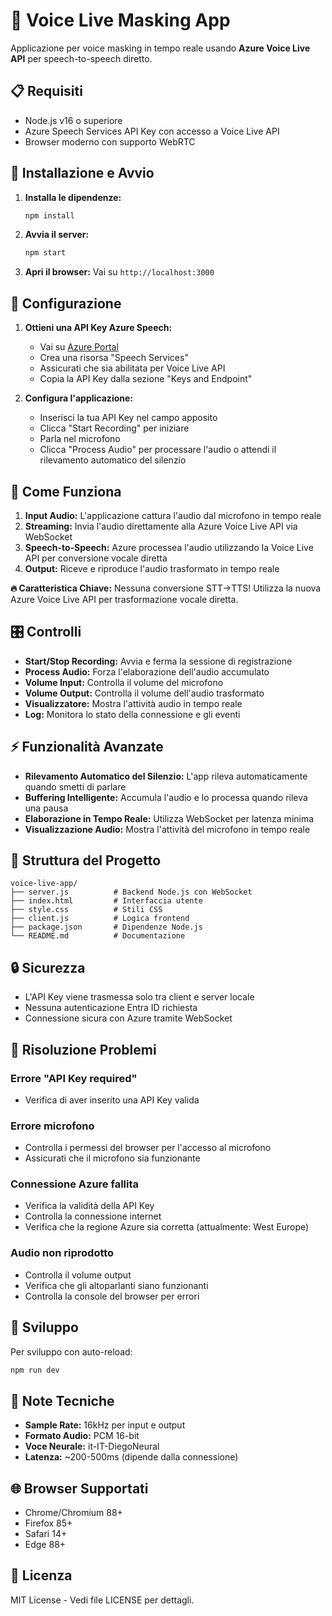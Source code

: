 # 🎤 Voice Live Masking App

Applicazione per voice masking in tempo reale usando **Azure Voice Live API** per speech-to-speech diretto.

## 📋 Requisiti

- Node.js v16 o superiore
- Azure Speech Services API Key con accesso a Voice Live API
- Browser moderno con supporto WebRTC

## 🚀 Installazione e Avvio

1. **Installa le dipendenze:**
   ```bash
   npm install
   ```

2. **Avvia il server:**
   ```bash
   npm start
   ```

3. **Apri il browser:**
   Vai su `http://localhost:3000`

## 🔧 Configurazione

1. **Ottieni una API Key Azure Speech:**
   - Vai su [Azure Portal](https://portal.azure.com)
   - Crea una risorsa "Speech Services"
   - Assicurati che sia abilitata per Voice Live API
   - Copia la API Key dalla sezione "Keys and Endpoint"

2. **Configura l'applicazione:**
   - Inserisci la tua API Key nel campo apposito
   - Clicca "Start Recording" per iniziare
   - Parla nel microfono
   - Clicca "Process Audio" per processare l'audio o attendi il rilevamento automatico del silenzio

## 🎯 Come Funziona

1. **Input Audio:** L'applicazione cattura l'audio dal microfono in tempo reale
2. **Streaming:** Invia l'audio direttamente alla Azure Voice Live API via WebSocket
3. **Speech-to-Speech:** Azure processea l'audio utilizzando la Voice Live API per conversione vocale diretta
4. **Output:** Riceve e riproduce l'audio trasformato in tempo reale

**🔥 Caratteristica Chiave:** Nessuna conversione STT→TTS! Utilizza la nuova Azure Voice Live API per trasformazione vocale diretta.

## 🎛️ Controlli

- **Start/Stop Recording:** Avvia e ferma la sessione di registrazione
- **Process Audio:** Forza l'elaborazione dell'audio accumulato
- **Volume Input:** Controlla il volume del microfono
- **Volume Output:** Controlla il volume dell'audio trasformato
- **Visualizzatore:** Mostra l'attività audio in tempo reale
- **Log:** Monitora lo stato della connessione e gli eventi

## ⚡ Funzionalità Avanzate

- **Rilevamento Automatico del Silenzio:** L'app rileva automaticamente quando smetti di parlare
- **Buffering Intelligente:** Accumula l'audio e lo processa quando rileva una pausa
- **Elaborazione in Tempo Reale:** Utilizza WebSocket per latenza minima
- **Visualizzazione Audio:** Mostra l'attività del microfono in tempo reale

## 📁 Struttura del Progetto

```
voice-live-app/
├── server.js          # Backend Node.js con WebSocket
├── index.html         # Interfaccia utente
├── style.css          # Stili CSS
├── client.js          # Logica frontend
├── package.json       # Dipendenze Node.js
└── README.md          # Documentazione
```

## 🔒 Sicurezza

- L'API Key viene trasmessa solo tra client e server locale
- Nessuna autenticazione Entra ID richiesta
- Connessione sicura con Azure tramite WebSocket

## 🐛 Risoluzione Problemi

### Errore "API Key required"
- Verifica di aver inserito una API Key valida

### Errore microfono
- Controlla i permessi del browser per l'accesso al microfono
- Assicurati che il microfono sia funzionante

### Connessione Azure fallita
- Verifica la validità della API Key
- Controlla la connessione internet
- Verifica che la regione Azure sia corretta (attualmente: West Europe)

### Audio non riprodotto
- Controlla il volume output
- Verifica che gli altoparlanti siano funzionanti
- Controlla la console del browser per errori

## 🔧 Sviluppo

Per sviluppo con auto-reload:
```bash
npm run dev
```

## 📝 Note Tecniche

- **Sample Rate:** 16kHz per input e output
- **Formato Audio:** PCM 16-bit
- **Voce Neurale:** it-IT-DiegoNeural
- **Latenza:** ~200-500ms (dipende dalla connessione)

## 🌐 Browser Supportati

- Chrome/Chromium 88+
- Firefox 85+
- Safari 14+
- Edge 88+

## 📜 Licenza

MIT License - Vedi file LICENSE per dettagli.
